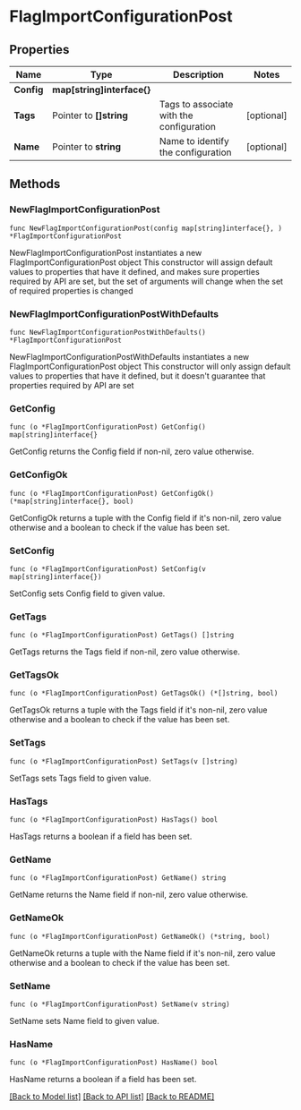 # FlagImportConfigurationPost

## Properties

Name | Type | Description | Notes
------------ | ------------- | ------------- | -------------
**Config** | **map[string]interface{}** |  | 
**Tags** | Pointer to **[]string** | Tags to associate with the configuration | [optional] 
**Name** | Pointer to **string** | Name to identify the configuration | [optional] 

## Methods

### NewFlagImportConfigurationPost

`func NewFlagImportConfigurationPost(config map[string]interface{}, ) *FlagImportConfigurationPost`

NewFlagImportConfigurationPost instantiates a new FlagImportConfigurationPost object
This constructor will assign default values to properties that have it defined,
and makes sure properties required by API are set, but the set of arguments
will change when the set of required properties is changed

### NewFlagImportConfigurationPostWithDefaults

`func NewFlagImportConfigurationPostWithDefaults() *FlagImportConfigurationPost`

NewFlagImportConfigurationPostWithDefaults instantiates a new FlagImportConfigurationPost object
This constructor will only assign default values to properties that have it defined,
but it doesn't guarantee that properties required by API are set

### GetConfig

`func (o *FlagImportConfigurationPost) GetConfig() map[string]interface{}`

GetConfig returns the Config field if non-nil, zero value otherwise.

### GetConfigOk

`func (o *FlagImportConfigurationPost) GetConfigOk() (*map[string]interface{}, bool)`

GetConfigOk returns a tuple with the Config field if it's non-nil, zero value otherwise
and a boolean to check if the value has been set.

### SetConfig

`func (o *FlagImportConfigurationPost) SetConfig(v map[string]interface{})`

SetConfig sets Config field to given value.


### GetTags

`func (o *FlagImportConfigurationPost) GetTags() []string`

GetTags returns the Tags field if non-nil, zero value otherwise.

### GetTagsOk

`func (o *FlagImportConfigurationPost) GetTagsOk() (*[]string, bool)`

GetTagsOk returns a tuple with the Tags field if it's non-nil, zero value otherwise
and a boolean to check if the value has been set.

### SetTags

`func (o *FlagImportConfigurationPost) SetTags(v []string)`

SetTags sets Tags field to given value.

### HasTags

`func (o *FlagImportConfigurationPost) HasTags() bool`

HasTags returns a boolean if a field has been set.

### GetName

`func (o *FlagImportConfigurationPost) GetName() string`

GetName returns the Name field if non-nil, zero value otherwise.

### GetNameOk

`func (o *FlagImportConfigurationPost) GetNameOk() (*string, bool)`

GetNameOk returns a tuple with the Name field if it's non-nil, zero value otherwise
and a boolean to check if the value has been set.

### SetName

`func (o *FlagImportConfigurationPost) SetName(v string)`

SetName sets Name field to given value.

### HasName

`func (o *FlagImportConfigurationPost) HasName() bool`

HasName returns a boolean if a field has been set.


[[Back to Model list]](../README.md#documentation-for-models) [[Back to API list]](../README.md#documentation-for-api-endpoints) [[Back to README]](../README.md)


